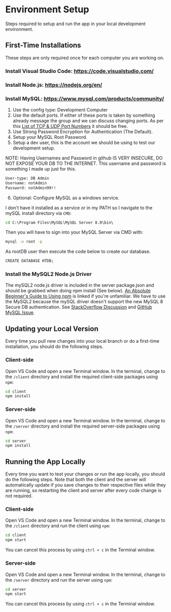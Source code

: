 # Environment Setup
Steps required to setup and run the app in your local development environment.

## First-Time Installations
These steps are only required once for each computer you are working on.  
### Install Visual Studio Code: https://code.visualstudio.com/  
### Install Node.js: https://nodejs.org/en/
### Install MySQL: https://www.mysql.com/products/community/
1. Use the config type: Development Computer
2. Use the default ports.
If either of these ports is taken by something already message the group and we can discuss changing ports. As per this [List of TCP & UDP Port Numbers](https://en.wikipedia.org/wiki/List_of_TCP_and_UDP_port_numbers) it should be free. 
3. Use Strong Password Encryption for Authentication (The Default).
4. Setup your MySQL Root Password. 
5. Setup a dev user, this is the account we should be using to test our development setup.

NOTE: Having Usernames and Password in github IS VERY INSECURE, DO NOT EXPOSE YOUR DB TO THE INTERNET. This username and password is something I made up just for this.
```cmd
User-type: DB Admin
Username: notAdmin
Password: notAdmin99!!
``` 

6. Optional: Configure MySQL as a windows service.

I don't have it installed as a service or in my PATH so I navigate to the mySQL install directory via `CMD`:
```cmd
cd C:\Program Files\MySQL\MySQL Server 8.0\bin\
``` 
Then you will have to sign into your MySQL Server via CMD with:
```cmd
mysql -u root -p
``` 

As rootDB user then execute the code below to create our database. 
```cmd
CREATE DATABASE HTDB; 
``` 


### Install the MySQL2 Node.js Driver
The mySQL2 node.js driver is included in the server package.json and should be grabbed when doing npm install (See below). [An Absolute Beginner's Guide to Using npm](https://nodesource.com/blog/an-absolute-beginners-guide-to-using-npm/) is linked if you're unfamiliar. We have to use the MySQL2 because the mySQL driver doesn't support the new MySQL 8 Secure DB authentication. See [StackOverflow Discussion](https://stackoverflow.com/questions/50093144/mysql-8-0-client-does-not-support-authentication-protocol-requested-by-server) and [GitHub MySQL Issue](https://github.com/mysqljs/mysql/pull/1962).


## Updating your Local Version
Every time you pull new changes into your local branch or do a first-time installation, you should do the following steps.

### Client-side
Open VS Code and open a new Terminal window. In the terminal, change to the `/client` directory and install the required client-side packages using `npm`:
```cmd
cd client
npm install
```

### Server-side
Open VS Code and open a new Terminal window. In the terminal, change to the `/server` directory and install the required server-side packages using `npm`:
```cmd
cd server
npm install
```

## Running the App Locally
Every time you want to test your changes or run the app locally, you should do the following steps. Note that both the client and the server will automatically update if you save changes to their respective files while they are running, so restarting the client and server after every code change is not required.

### Client-side
Open VS Code and open a new Terminal window. In the terminal, change to the `/client` directory and run the client using `npm`:
```cmd
cd client
npm start
```
You can cancel this process by using `ctrl + c` in the Terminal window.

### Server-side
Open VS Code and open a new Terminal window. In the terminal, change to the `/server` directory and run the server using `npm`:
```cmd
cd server
npm start
```
You can cancel this process by using `ctrl + c` in the Terminal window.
